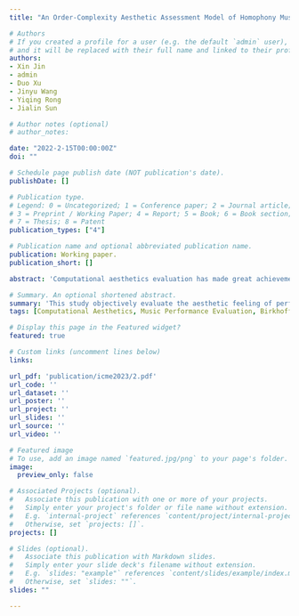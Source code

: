 ```yaml
---
title: "An Order-Complexity Aesthetic Assessment Model of Homophony Music Performance"

# Authors
# If you created a profile for a user (e.g. the default `admin` user), write the username (folder name) here 
# and it will be replaced with their full name and linked to their profile.
authors:
- Xin Jin
- admin
- Duo Xu
- Jinyu Wang
- Yiqing Rong
- Jialin Sun

# Author notes (optional)
# author_notes:

date: "2022-2-15T00:00:00Z"
doi: ""

# Schedule page publish date (NOT publication's date).
publishDate: []

# Publication type.
# Legend: 0 = Uncategorized; 1 = Conference paper; 2 = Journal article;
# 3 = Preprint / Working Paper; 4 = Report; 5 = Book; 6 = Book section;
# 7 = Thesis; 8 = Patent
publication_types: ["4"]

# Publication name and optional abbreviated publication name.
publication: Working paper.
publication_short: []

abstract: 'Computational aesthetics evaluation has made great achievements in visual works of art, but its research in the field of music remains to be explored. At present, subjective evaluation is still a ultimate method of music aesthetics research, but it will consume a lot of human and material resources. In addition, there has been a lot of work on artificial intelligence to generate music performance, but compared with the performance of human performers, the performance generated by AI is still mechanical, monotonous and lacking in beauty. Considering the lack of subjective rating datasets, in order to guide the generation task of AI music performance, and further hope to improve the performance effect of human performers, this paper uses Birkhoff's aesthetic measure to propose a method of objective measurement of beauty. The main contributions of this paper are as follows: Firstly, we put forward an objective aesthetic evaluation method to measure the music performance aesthetic; Secondly, we propose 10 basic music features and 4 aesthetic music features; Finally, we use the ASAP dataset and VirtuosoNet to generate performance for experiments on our model. Experiments show that our method performs well on performance assessment.'

# Summary. An optional shortened abstract.
summary: 'This study objectively evaluate the aesthetic feeling of performance.'
tags: [Computational Aesthetics, Music Performance Evaluation, Birkhoff’s Measure, Music Information Retrieval]

# Display this page in the Featured widget?
featured: true

# Custom links (uncomment lines below)
links:

url_pdf: 'publication/icme2023/2.pdf'
url_code: ''
url_dataset: ''
url_poster: ''
url_project: ''
url_slides: ''
url_source: ''
url_video: ''

# Featured image
# To use, add an image named `featured.jpg/png` to your page's folder. 
image:
  preview_only: false

# Associated Projects (optional).
#   Associate this publication with one or more of your projects.
#   Simply enter your project's folder or file name without extension.
#   E.g. `internal-project` references `content/project/internal-project/index.md`.
#   Otherwise, set `projects: []`.
projects: []

# Slides (optional).
#   Associate this publication with Markdown slides.
#   Simply enter your slide deck's filename without extension.
#   E.g. `slides: "example"` references `content/slides/example/index.md`.
#   Otherwise, set `slides: ""`.
slides: ""

---
```

